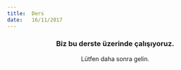 ```yaml
---
title:  Ders
date:   16/11/2017
---
```


### <center>Biz bu derste üzerinde çalışıyoruz.</center>
<center>Lütfen daha sonra gelin.</center>